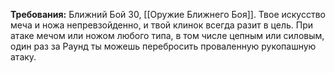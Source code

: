 **Требования:** Ближний Бой 30, [[Оружие Ближнего Боя]].
Твое искусство меча и ножа непревзойденно, и твой клинок всегда разит в цель. При атаке мечом или ножом любого типа, в том числе цепным или силовым, один раз за Раунд ты можешь перебросить проваленную рукопашную атаку.